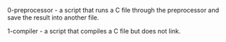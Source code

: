 0-preprocessor - a script that runs a C file through the preprocessor and save the result into another file.

1-compiler - a script that compiles a C file but does not link.

